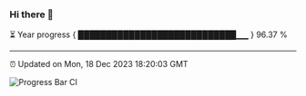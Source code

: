 ### Hi there 👋

⏳ Year progress { ████████████████████████████▁▁ } 96.37 %

---

⏰ Updated on Mon, 18 Dec 2023 18:20:03 GMT

![Progress Bar CI](https://github.com/liununu/liununu/workflows/Progress%20Bar%20CI/badge.svg)
